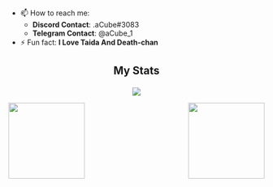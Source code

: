 - 📫 How to reach me:
  * **Discord Contact**: .aCube#3083
  * **Telegram Contact**: @aCube_1
- ⚡ Fun fact: **I Love Taida And Death-chan**

## <p align="center"> My Stats </p>
<p align="center">
 <img align="center" src="https://gpvc.arturio.dev/aCube1">
</p>
<a href="https://github.com/anuraghazra/github-readme-stats">
  <img align="left" src="https://github-readme-stats.vercel.app/api?username=aCube1&theme=gotham&show_icons=true&count_private=true&include_all_commits=true" height="150" />
</a>
<a href="https://github.com/anuraghazra/convoychat">
  <img align="right" src="https://github-readme-stats.vercel.app/api/top-langs/?username=aCube1&theme=gotham&layout=compact&include_all_commits=true" height="150"/>
</a>
